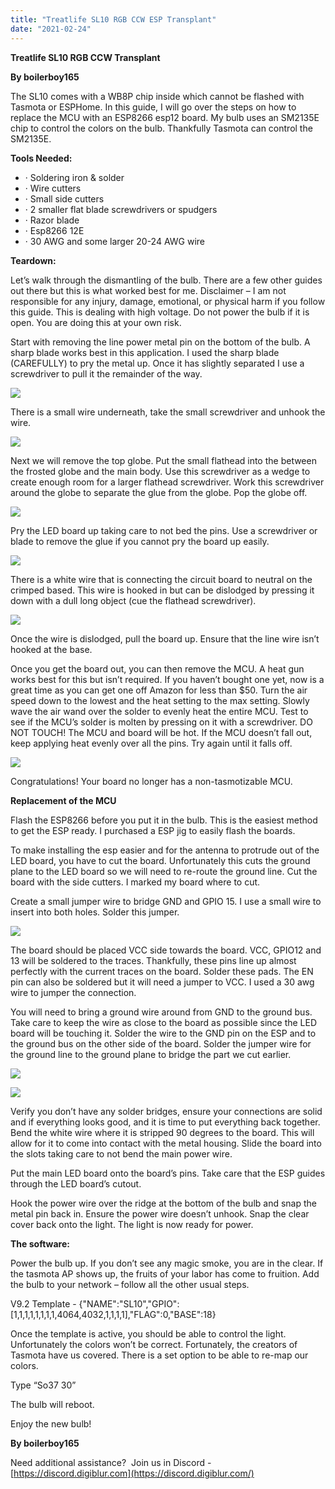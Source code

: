 ```yaml
---
title: "Treatlife SL10 RGB CCW ESP Transplant"
date: "2021-02-24"
---
```


**Treatlife SL10 RGB CCW Transplant**

**By boilerboy165**

The SL10 comes with a WB8P chip inside which cannot be flashed with Tasmota or ESPHome. In this guide, I will go over the steps on how to replace the MCU with an ESP8266 esp12 board. My bulb uses an SM2135E chip to control the colors on the bulb. Thankfully Tasmota can control the SM2135E.

<!--truncate-->

**Tools Needed:**

- · Soldering iron & solder
- · Wire cutters
- · Small side cutters
- · 2 smaller flat blade screwdrivers or spudgers
- · Razor blade
- · Esp8266 12E
- · 30 AWG and some larger 20-24 AWG wire

**Teardown:**

Let’s walk through the dismantling of the bulb. There are a few other guides out there but this is what worked best for me. Disclaimer – I am not responsible for any injury, damage, emotional, or physical harm if you follow this guide. This is dealing with high voltage. Do not power the bulb if it is open. You are doing this at your own risk.

Start with removing the line power metal pin on the bottom of the bulb. A sharp blade works best in this application. I used the sharp blade (CAREFULLY) to pry the metal up. Once it has slightly separated I use a screwdriver to pull it the remainder of the way.

[![](images/1.jpg)](https://1.bp.blogspot.com/-8XM6RLSNlow/YDZ8cZOEk5I/AAAAAAAEnu8/lpqr8xXpfy8br1uMzLqEbooasxA9DonvACLcBGAsYHQ/s1079/1.jpg)

  

There is a small wire underneath, take the small screwdriver and unhook the wire.

[![](images/2.jpg)](https://1.bp.blogspot.com/-kZC5JTRaD00/YDZ8jRX-soI/AAAAAAAEnvA/hWUXJfpp2Q4nOUyAvFGdAeEZTsYlNh1xQCLcBGAsYHQ/s1818/2.jpg)

  

Next we will remove the top globe. Put the small flathead into the between the frosted globe and the main body. Use this screwdriver as a wedge to create enough room for a larger flathead screwdriver. Work this screwdriver around the globe to separate the glue from the globe. Pop the globe off.

[![](images/3.jpg)](https://1.bp.blogspot.com/-TeYi5KTd2BE/YDZ8ndyjYdI/AAAAAAAEnvE/5WOvJ36CvQUfOBKj5fU1WoOo_1VPMP0rACLcBGAsYHQ/s1060/3.jpg)

  

Pry the LED board up taking care to not bed the pins. Use a screwdriver or blade to remove the glue if you cannot pry the board up easily.

[![](images/4.jpg)](https://1.bp.blogspot.com/-c8U7U9dnkno/YDZ8rYFcYfI/AAAAAAAEnvI/nCt5g9d6Zls29sS1BLbmCtyaM5OvJusVACLcBGAsYHQ/s1908/4.jpg)

  

There is a white wire that is connecting the circuit board to neutral on the crimped based. This wire is hooked in but can be dislodged by pressing it down with a dull long object (cue the flathead screwdriver).

[![](images/5.jpg)](https://1.bp.blogspot.com/-Ocx0RGMyzbY/YDZ8v278h5I/AAAAAAAEnvM/FPgQpKDKRRgkbApcnSl6gkPg29CRx6xHACLcBGAsYHQ/s1473/5.jpg)

  

Once the wire is dislodged, pull the board up. Ensure that the line wire isn’t hooked at the base.

Once you get the board out, you can then remove the MCU. A heat gun works best for this but isn’t required. If you haven’t bought one yet, now is a great time as you can get one off Amazon for less than $50. Turn the air speed down to the lowest and the heat setting to the max setting. Slowly wave the air wand over the solder to evenly heat the entire MCU. Test to see if the MCU’s solder is molten by pressing on it with a screwdriver. DO NOT TOUCH! The MCU and board will be hot. If the MCU doesn’t fall out, keep applying heat evenly over all the pins. Try again until it falls off.

[![](images/6.jpg)](https://1.bp.blogspot.com/-9XXct4grHWQ/YDZ84XEIILI/AAAAAAAEnvU/dZcYAU41DYQvdyMvnyXwdKksPs4n79kmACLcBGAsYHQ/s1447/6.jpg)

  

Congratulations! Your board no longer has a non-tasmotizable MCU.

**Replacement of the MCU**

 Flash the ESP8266 before you put it in the bulb. This is the easiest method to get the ESP ready. I purchased a ESP jig to easily flash the boards.

  

To make installing the esp easier and for the antenna to protrude out of the LED board, you have to cut the board. Unfortunately this cuts the ground plane to the LED board so we will need to re-route the ground line. Cut the board with the side cutters. I marked my board where to cut.

Create a small jumper wire to bridge GND and GPIO 15. I use a small wire to insert into both holes. Solder this jumper.

[![](images/7.PNG)](https://1.bp.blogspot.com/-zC0tY65E7Mc/YDZ9E7-dT8I/AAAAAAAEnvc/JGoTe19eLvQZOIgmcsOVrTF8kUbc--CDQCLcBGAsYHQ/s512/7.PNG)

  

The board should be placed VCC side towards the board. VCC, GPIO12 and 13 will be soldered to the traces. Thankfully, these pins line up almost perfectly with the current traces on the board. Solder these pads. The EN pin can also be soldered but it will need a jumper to VCC. I used a 30 awg wire to jumper the connection.

You will need to bring a ground wire around from GND to the ground bus. Take care to keep the wire as close to the board as possible since the LED board will be touching it. Solder the wire to the GND pin on the ESP and to the ground bus on the other side of the board. Solder the jumper wire for the ground line to the ground plane to bridge the part we cut earlier.

[![](images/8.jpg)](https://1.bp.blogspot.com/-zXtFlyiJmyw/YDZ9jvGKd9I/AAAAAAAEnvk/Y70lxXebrqoSyi_7ObFDQ1wGPVUzaQGwQCLcBGAsYHQ/s1908/8.jpg)

  

[![](images/9.PNG)](https://1.bp.blogspot.com/-8T090J8dHDQ/YDZ9mbGszHI/AAAAAAAEnvo/6Z3KHWnjzTkjfqFA-ibvzPJ9BriyO1OxwCLcBGAsYHQ/s398/9.PNG)

  

Verify you don’t have any solder bridges, ensure your connections are solid and if everything looks good, and it is time to put everything back together. Bend the white wire where it is stripped 90 degrees to the board. This will allow for it to come into contact with the metal housing. Slide the board into the slots taking care to not bend the main power wire.

Put the main LED board onto the board’s pins. Take care that the ESP guides through the LED board’s cutout.

Hook the power wire over the ridge at the bottom of the bulb and snap the metal pin back in. Ensure the power wire doesn’t unhook. Snap the clear cover back onto the light. The light is now ready for power.

**The software:**

Power the bulb up. If you don’t see any magic smoke, you are in the clear. If the tasmota AP shows up, the fruits of your labor has come to fruition. Add the bulb to your network – follow all the other usual steps.

V9.2 Template - {"NAME":"SL10","GPIO":\[1,1,1,1,1,1,1,1,4064,4032,1,1,1,1\],"FLAG":0,"BASE":18}

Once the template is active, you should be able to control the light. Unfortunately the colors won’t be correct. Fortunately, the creators of Tasmota have us covered. There is a set option to be able to re-map our colors.

Type “So37 30”

The bulb will reboot.

Enjoy the new bulb!

**By boilerboy165**

Need additional assistance?  Join us in Discord - [https://discord.digiblur.com](https://discord.digiblur.com/)

